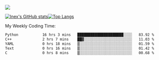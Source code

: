![](https://komarev.com/ghpvc/?username=lnexenl&style=flat-square&color=orange)

[![lnex's GitHub stats](https://github-readme-stats.vercel.app/api?username=lnexenl&count_private=true&show_icons=true)](https://github.com/anuraghazra/github-readme-stats)[![Top Langs](https://github-readme-stats.vercel.app/api/top-langs/?username=lnexenl&layout=compact&langs_count=8&exclude_repo=32-bit-MIPS-CPU)](https://github.com/anuraghazra/github-readme-stats)

My Weekly Coding Time:
<!--START_SECTION:waka-->

```txt
Python           16 hrs 3 mins   █████████████████████░░░░   83.92 %
C++              2 hrs 7 mins    ██▓░░░░░░░░░░░░░░░░░░░░░░   11.03 %
YAML             0 hrs 18 mins   ▒░░░░░░░░░░░░░░░░░░░░░░░░   01.59 %
Text             0 hrs 16 mins   ▒░░░░░░░░░░░░░░░░░░░░░░░░   01.42 %
C                0 hrs 8 mins    ▒░░░░░░░░░░░░░░░░░░░░░░░░   00.68 %
```

<!--END_SECTION:waka-->


